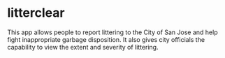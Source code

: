 # litterclear
This app allows people to report littering to the City of San Jose and help fight inappropriate garbage disposition. It also gives city officials the capability to view the extent and severity of littering. 
